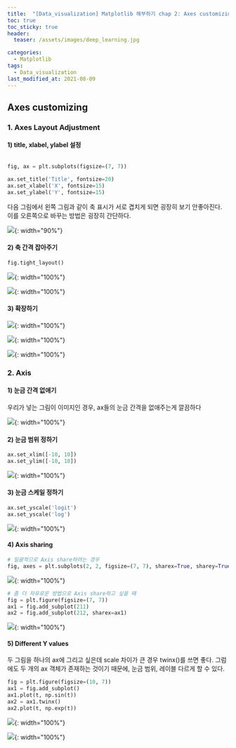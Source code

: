 ```yaml
---
title:  "[Data_visualization] Matplotlib 해부하기 chap 2: Axes customizing"
toc: true
toc_sticky: true
header:
  teaser: /assets/images/deep_learning.jpg

categories:
  - Matplotlib
tags:
  - Data_visualization
last_modified_at: 2021-08-09
---  
```


## Axes customizing

### 1. Axes Layout Adjustment


#### 1) title, xlabel, ylabel 설정

```python

fig, ax = plt.subplots(figsize=(7, 7))

ax.set_title('Title', fontsize=20)
ax.set_xlabel('X', fontsize=15)
ax.set_ylabel('Y', fontsize=15)

```

다음 그림에서 왼쪽 그림과 같이 축 표시가 서로 겹치게 되면 굉장히 보기 안좋아진다. 이를 오른쪽으로 바꾸는 방법은 굉장히 간단하다.

![](/assets/images/plt_17.png){: width="90%"}   


#### 2) 축 간격 잡아주기

```python
fig.tight_layout()
```

![](/assets/images/plt_19.png){: width="100%"}  

![](/assets/images/plt_18.png){: width="100%"}  



#### 3) 확장하기

![](/assets/images/plt_21.png){: width="100%"}  

![](/assets/images/plt_22.png){: width="100%"}  

![](/assets/images/plt_23.png){: width="100%"}  


### 2. Axis 

#### 1) 눈금 간격 없애기

우리가 넣는 그림이 이미지인 경우, ax들의 눈금 간격을 없애주는게 깔끔하다

![](/assets/images/plt_20.png){: width="100%"}  

#### 2) 눈금 범위 정하기  

```python
ax.set_xlim([-10, 10])
ax.set_ylim([-10, 10])
```

![](/assets/images/plt_24.png){: width="100%"}  

#### 3) 눈금 스케일 정하기

```python
ax.set_yscale('logit')
ax.set_yscale('log')
```  

![](/assets/images/plt_30.png){: width="100%"}  

#### 4) Axis sharing

```python
# 일괄적으로 Axis share하려는 경우
fig, axes = plt.subplots(2, 2, figsize=(7, 7), sharex=True, sharey=True)
```

![](/assets/images/plt_25.png){: width="100%"}  


```python
# 좀 더 자유로운 방법으로 Axis share하고 싶을 때
fig = plt.figure(figsize=(7, 7))
ax1 = fig.add_subplot(211)
ax2 = fig.add_subplot(212, sharex=ax1)
```

![](/assets/images/plt_26.png){: width="100%"}  

#### 5) Different Y values  

두 그림을 하나의 ax에 그리고 싶은데 scale 차이가 큰 경우 twinx()를 쓰면 좋다. 그럼에도 두 개의 ax 객체가 존재하는 것이기 때문에, 눈금 범위, 레이블 다르게 할 수 있다.  

```python
fig = plt.figure(figsize=(10, 7))
ax1 = fig.add_subplot()
ax1.plot(t, np.sin(t))
ax2 = ax1.twinx()
ax2.plot(t, np.exp(t))

```

![](/assets/images/plt_28.png){: width="100%"}  

![](/assets/images/plt_29.png){: width="100%"}  
